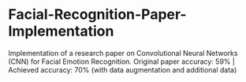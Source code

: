# Facial-Recognition-Paper-Implementation
Implementation of a research paper on Convolutional Neural Networks (CNN) for Facial Emotion Recognition.
Original paper accuracy: 59% | Achieved accuracy: 70% (with data augmentation and additional data)
